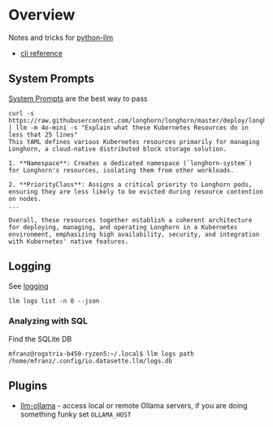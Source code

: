 # Overview
Notes and tricks for [python-llm](https://llm.datasette.io/en/stable/)

- [cli reference](https://llm.datasette.io/en/stable/help.html)

## System Prompts

[System Prompts](https://llm.datasette.io/en/stable/usage.html#system-prompts) are the best way to pass 

```
curl -s https://raw.githubusercontent.com/longhorn/longhorn/master/deploy/longhorn.yaml | llm -m 4o-mini -s "Explain what these Kubernetes Resources do in less that 25 lines"
This YAML defines various Kubernetes resources primarily for managing Longhorn, a cloud-native distributed block storage solution.

1. **Namespace**: Creates a dedicated namespace (`longhorn-system`) for Longhorn's resources, isolating them from other workloads.

2. **PriorityClass**: Assigns a critical priority to Longhorn pods, ensuring they are less likely to be evicted during resource contention on nodes.
...

Overall, these resources together establish a coherent architecture for deploying, managing, and operating Longhorn in a Kubernetes environment, emphasizing high availability, security, and integration with Kubernetes' native features.
```

## Logging

See [logging](https://llm.datasette.io/en/stable/logging.html)

`llm logs list -n 0 --json`

### Analyzing with SQL 
Find the SQLite DB 

```
mfranz@rogstrix-b450-ryzen5:~/.local$ llm logs path
/home/mfranz/.config/io.datasette.llm/logs.db
```

## Plugins
- [llm-ollama](https://github.com/taketwo/llm-ollama) - access local or remote Ollama servers, if you are doing something funky set `OLLAMA_HOST`
